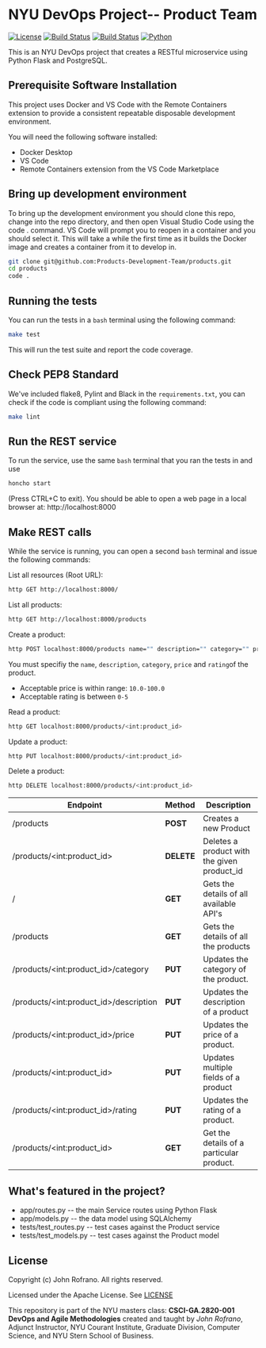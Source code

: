 # NYU DevOps Project-- Product Team

[![License](https://img.shields.io/badge/License-Apache_2.0-blue.svg)](https://opensource.org/licenses/Apache-2.0)
[![Build Status](https://github.com/Products-Development-Team/products/actions/workflows/tdd.yml/badge.svg)](https://github.com/Products-Development-Team/products/actions)
[![Build Status](https://github.com/Products-Development-Team/products/actions/workflows/bdd.yml/badge.svg)](https://github.com/Products-Development-Team/products/actions)
[![Python](https://img.shields.io/badge/Language-Python-blue.svg)](https://python.org/)

This is an NYU DevOps project that creates a RESTful microservice using Python Flask and PostgreSQL. 

## Prerequisite Software Installation
This project uses Docker and VS Code with the Remote Containers extension to provide a consistent repeatable disposable development environment. 

You will need the following software installed: 
- Docker Desktop
- VS Code
- Remote Containers extension from the VS Code Marketplace

## Bring up development environment
To bring up the development environment you should clone this repo, change into the repo directory, and then open Visual Studio Code using the code . command. VS Code will prompt you to reopen in a container and you should select it. This will take a while the first time as it builds the Docker image and creates a container from it to develop in.

```bash
git clone git@github.com:Products-Development-Team/products.git
cd products
code .
```

## Running the tests
You can run the tests in a ```bash``` terminal using the following command: 
```bash
make test
```
This will run the test suite and report the code coverage. 

## Check PEP8 Standard
We've included flake8, Pylint and Black in the ```requirements.txt```, you can check if the code is compliant using the following command: 
```bash
make lint
```

## Run the REST service
To run the service, use the same ```bash``` terminal that you ran the tests in and use 
```bash
honcho start
``` 
(Press CTRL+C to exit).
You should be able to open a web page in a local browser at: http://localhost:8000

## Make REST calls
While the service is running, you can open a second ``bash`` terminal and issue the following commands: 

List all resources (Root URL):
```bash
http GET http://localhost:8000/
```
List all products: 
```bash
http GET http://localhost:8000/products
```
Create a product: 
```bash
http POST localhost:8000/products name="" description="" category="" price:=<float> available:=<bool> rating:=<int>
```
You must specifiy the ``name``, ``description``, ``category``, ``price`` and ``rating``of the product. 
- Acceptable price is within range: ``10.0-100.0``
- Acceptable rating is between ``0-5``

Read a product:
```bash
http GET localhost:8000/products/<int:product_id>
```
Update a product: 
```bash
http PUT localhost:8000/products/<int:product_id>
```
Delete a product: 
```bash
http DELETE localhost:8000/products/<int:product_id>
```

| Endpoint                                  | Method    | Description |
|-------------------------------------------|-----------|-------------|
|/products                                  | **POST**      | Creates a new Product |
|/products/\<int:product_id>                 | **DELETE**    | Deletes a product with the given product_id
|/                                          | **GET**       | Gets the details of all available API's
|/products                                  | **GET**       | Gets the details of all the products
|/products/\<int:product_id>/category        | **PUT**       | Updates the category of the product.
|/products/\<int:product_id>/description     | **PUT**       | Updates the description of a product
|/products/\<int:product_id>/price           | **PUT**       | Updates the price of a product.
|/products/\<int:product_id>                 | **PUT**       | Updates multiple fields of a product
|/products/\<int:product_id>/rating          | **PUT**       | Updates the rating of a product.
|/products/\<int:product_id>                 | **GET**       | Get the details of a particular product.

## What's featured in the project? 
* app/routes.py -- the main Service routes using Python Flask
* app/models.py -- the data model using SQLAlchemy
* tests/test_routes.py -- test cases against the Product service
* tests/test_models.py -- test cases against the Product model
## License

Copyright (c) John Rofrano. All rights reserved.

Licensed under the Apache License. See [LICENSE](LICENSE)

This repository is part of the NYU masters class: **CSCI-GA.2820-001 DevOps and Agile Methodologies** created and taught by *John Rofrano*, Adjunct Instructor, NYU Courant Institute, Graduate Division, Computer Science, and NYU Stern School of Business.
